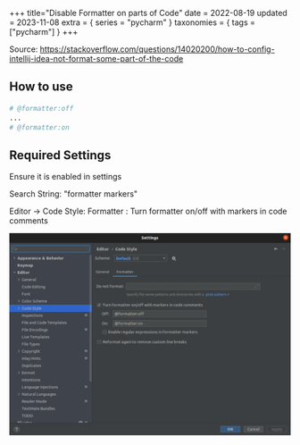 +++
title="Disable Formatter on parts of Code"
date = 2022-08-19
updated = 2023-11-08
extra = { series = "pycharm" }
taxonomies = { tags = ["pycharm"] }
+++

Source: <https://stackoverflow.com/questions/14020200/how-to-config-intellij-idea-not-format-some-part-of-the-code>

## How to use

```python
# @formatter:off
...
# @formatter:on
```

## Required Settings

Ensure it is enabled in settings

Search String: "formatter markers"

Editor -> Code Style: Formatter : Turn formatter on/off with markers in code comments

![Screen Shot](scrshot.png)
